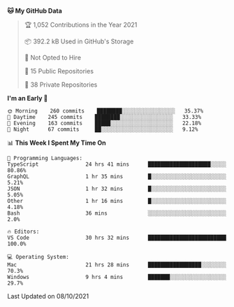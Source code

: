 <!--START_SECTION:waka-->
**🐱 My GitHub Data** 

> 🏆 1,052 Contributions in the Year 2021
 > 
> 📦 392.2 kB Used in GitHub's Storage 
 > 
> 🚫 Not Opted to Hire
 > 
> 📜 15 Public Repositories 
 > 
> 🔑 38 Private Repositories  
 > 
**I'm an Early 🐤** 

```text
🌞 Morning    260 commits    ████████░░░░░░░░░░░░░░░░░   35.37% 
🌆 Daytime    245 commits    ████████░░░░░░░░░░░░░░░░░   33.33% 
🌃 Evening    163 commits    █████░░░░░░░░░░░░░░░░░░░░   22.18% 
🌙 Night      67 commits     ██░░░░░░░░░░░░░░░░░░░░░░░   9.12%

```


📊 **This Week I Spent My Time On** 

```text
💬 Programming Languages: 
TypeScript               24 hrs 41 mins      ████████████████████░░░░░   80.86% 
GraphQL                  1 hr 35 mins        █░░░░░░░░░░░░░░░░░░░░░░░░   5.21% 
JSON                     1 hr 32 mins        █░░░░░░░░░░░░░░░░░░░░░░░░   5.05% 
Other                    1 hr 16 mins        █░░░░░░░░░░░░░░░░░░░░░░░░   4.18% 
Bash                     36 mins             ░░░░░░░░░░░░░░░░░░░░░░░░░   2.0%

🔥 Editors: 
VS Code                  30 hrs 32 mins      █████████████████████████   100.0%

💻 Operating System: 
Mac                      21 hrs 28 mins      █████████████████░░░░░░░░   70.3% 
Windows                  9 hrs 4 mins        ███████░░░░░░░░░░░░░░░░░░   29.7%

```


 Last Updated on 08/10/2021
<!--END_SECTION:waka-->

